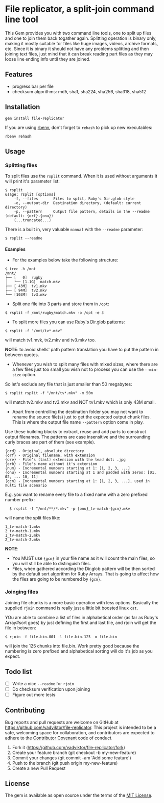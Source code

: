 # File replicator, a split-join command line tool

This Gem provides you with two command line tools, one to split up files and one to join them back togather again.
Splitting operation is binary only, making it mostly suitable for files like huge images, videos, archive formats, etc. Since it is binary it should not have any problems splitting and then joining text files, just mind that it can break reading part files as they may loose line ending info until they are joined.

## Features

- progress bar per file
- checksum algorithms: md5, sha1, sha224, sha256, sha318, sha512


## Installation

    gem install file-replicator

If you are using [rbenv](https://github.com/rbenv/rbenv), don't forget to `rehash` to pick up new executables:

    rbenv rehash

## Usage

### Splitting files

To split files use the `rsplit` command. When it is used without arguments it will print it's parameter list:
    
```
$ rsplit
usage: rsplit [options]
    -f, --files       Files to split, Ruby's Dir.glob style
    -o, --output-dir  Destination directory, (default: current directory)
    -p, --pattern     Output file pattern, details in the --readme (default: {orf}.{onu})
    (...truncated...)
```

There is a built in, very valuable `manual` with the `--readme` parameter:

    $ rsplit --readme

#### Examples

* For the examples below take the following structure:

```
$ tree -h /mnt
/mnt/
├── [   0]  rugby
│   └── [1.1G]  match.mkv
├── [ 43M]  tv1.mkv
├── [ 94M]  tv2.mkv
└── [103M]  tv3.mkv
```

* Split one file into 3 parts and store them in `/opt`:

```
$ rsplit -f /mnt/rugby/match.mkv -o /opt -e 3
```
    
* To split more files you can use [Ruby's Dir.glob patterns](https://ruby-doc.org/core-2.3.0/Dir.html#method-c-glob):
```    
$ rsplit -f "/mnt/tv*.mkv"
```
    
will match tv1.mvk, tv2.mkv and tv3.mkv too.    

**NOTE**: to avoid shells' path pattern translation you have to put the pattern in between quotes.

* Whenever you wish to split many files with mixed sizes, where there are a few files just too small you wish not to process you can use the `--min-size` option.

So let's exclude any file that is just smaller than 50 megabytes:  

```
$ rsplit rsplit -f "/mnt/tv*.mkv" -m 50m
```

will match tv2.mkv and tv3.mkv and NOT tv1.mkv which is only 43M small.

* Apart from controlling the destination folder you may not want to rename the source file(s) just to get the expected output chunk files. This is where the output file name `--pattern` option come in play.

Use these building blocks to extract, reuse and add parts to construct output filenames.
The patterns are case insensitive and the surrounding curly braces are part of them (see example).

    {ord} - Original, absolute directory
    {orf} - Original filename, with extension
    {ore} - File's (last) extension with the lead dot: .jpg
    {orb} - File's name without it's extension
    {num} - Incremental numbers starting at 1: [1, 2, 3, ...]
    {onu} - Incremental numbers starting at 1 and padded with zeros: [01, 02, ... 10, 11]
    {gcn} - Incremental numbers starting at 1: [1, 2, 3, ...], used in multi file scenario

  E.g. you want to rename every file to a fixed name with a zero prefixed number prefix:
   
```
  $ rsplit -f "/mnt/**/*.mkv" -p {onu}_tv-match-{gcn}.mkv
```

will name the split files like:

```
1_tv-match-1.mkv
2_tv-match-1.mkv
1_tv-match-2.mkv
2_tv-match-2.mkv
```

**NOTE**:
  - You MUST use `{gcn}` in your file name as it will count the main files, so you will still be able to distinguish files.
  - Files, when gathered according the Dir.glob pattern will be then sorted by the default sort algorithm for Ruby Arrays. That is going to affect how the files are going to be numbered by `{gcn}`.

### Joinging files

Joining file chunks is a more basic operation with less options.
Basically the supplied `rjoin` command is really just a little bit boosted linux `cat`.

YOu are able to combine a list of files in alphabetical order (as far as Ruby's Array#sort goes) by just defining the first and last file, and rjoin will get the file in between:

    $ rjoin -f file.bin.001 -l file.bin.125 -o file.bin
    
will join the 125 chunks into file.bin. Work pretty good because the numbering is zero prefixed and alphabetical sorting will do it's job as you expect.

## Todo list

- [ ] Write a nice `--readme` for `rjoin`
- [ ] Do checksum verification upon joining
- [ ] Figure out more tests

## Contributing

Bug reports and pull requests are welcome on GitHub at https://github.com/vadviktor/file-replicator. This project is intended to be a safe, welcoming space for collaboration, and contributors are expected to adhere to the [Contributor Covenant](CODE_OF_CONDUCT.md) code of conduct. 

1. Fork it (https://github.com/vadviktor/file-replicator/fork)
2. Create your feature branch (git checkout -b my-new-feature)
3. Commit your changes (git commit -am 'Add some feature')
4. Push to the branch (git push origin my-new-feature)
5. Create a new Pull Request

## License

The gem is available as open source under the terms of the [MIT License](LICENSE.txt).
